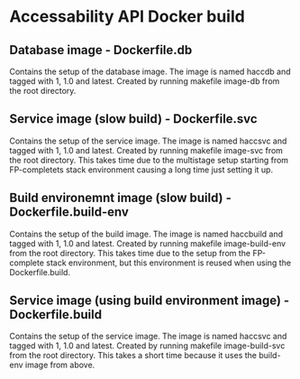 # Accessability API Docker build
## Database image - Dockerfile.db
Contains the setup of the database image. The image is named haccdb and tagged with 1, 1.0 and latest.
Created by running makefile image-db from the root directory.
## Service image (slow build) - Dockerfile.svc
Contains the setup of the service image. The image is named haccsvc and tagged with 1, 1.0 and latest.
Created by running makefile image-svc from the root directory. This takes time due to the multistage setup starting from FP-completets stack environment causing a long time just setting it up.
## Build environemnt image (slow build) - Dockerfile.build-env
Contains the setup of the build image. The image is named haccbuild and tagged with 1, 1.0 and latest.
Created by running makefile image-build-env from the root directory. This takes time due to the setup from the FP-complete stack environment, but this environment is reused when using the Dockerfile.build.
## Service image (using build environment image) - Dockerfile.build
Contains the setup of the service image. The image is named haccsvc and tagged with 1, 1.0 and latest.
Created by running makefile image-build-svc from the root directory. This takes a short time because it uses the build-env image from above.

